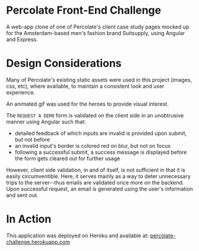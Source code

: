 Percolate Front-End Challenge
==
A web-app clone of one of Percolate's client case study pages mocked up for the Amsterdam-based men's fashion brand Suitsupply, using Angular and Express.

Design Considerations
==
Many of Percolate's existing static assets were used in this project (images, css, etc), where available, to maintain a consistent look and user experience.

An animated gif was used for the heroes to provide visual interest.

The `REQUEST A DEMO` form is validated on the client side in an unobtrusive manner using Angular such that:
* detailed feedback of which inputs are invalid is provided upon submit, but not before
* an invalid input's border is colored red on blur, but not on focus
* following a successful submit, a success message is displayed before the form gets cleared out for further usage

However, client side validation, in and of itself, is not sufficient in that it is easily circumventible. Here, it serves mainly as a way to deter unnecessary trips to the server--thus emails are validated once more on the backend. Upon successful request, an email is generated using the user's information and sent out.

In Action
==
This application was deployed on Heroku and available at: [percolate-challenge.herokuapp.com](http://percolate-challenge.herokuapp.com)